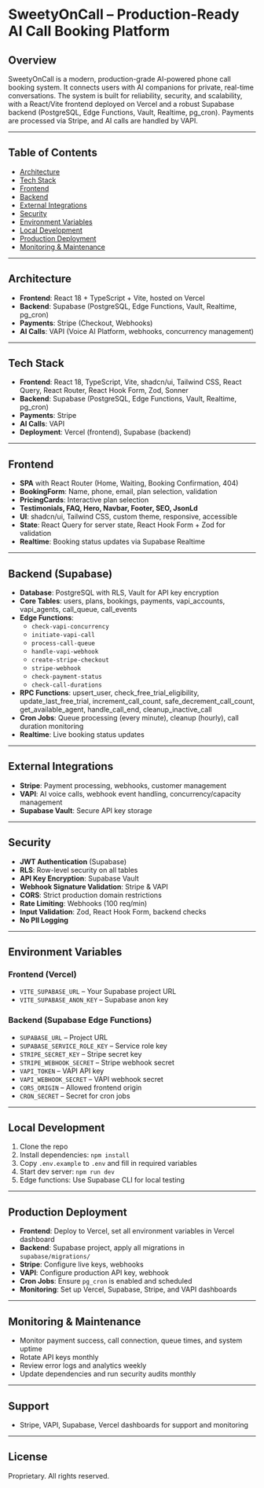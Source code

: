# SweetyOnCall – Production-Ready AI Call Booking Platform

## Overview
SweetyOnCall is a modern, production-grade AI-powered phone call booking system. It connects users with AI companions for private, real-time conversations. The system is built for reliability, security, and scalability, with a React/Vite frontend deployed on Vercel and a robust Supabase backend (PostgreSQL, Edge Functions, Vault, Realtime, pg_cron). Payments are processed via Stripe, and AI calls are handled by VAPI.

---

## Table of Contents
- [Architecture](#architecture)
- [Tech Stack](#tech-stack)
- [Frontend](#frontend)
- [Backend](#backend)
- [External Integrations](#external-integrations)
- [Security](#security)
- [Environment Variables](#environment-variables)
- [Local Development](#local-development)
- [Production Deployment](#production-deployment)
- [Monitoring & Maintenance](#monitoring--maintenance)

---

## Architecture
- **Frontend**: React 18 + TypeScript + Vite, hosted on Vercel
- **Backend**: Supabase (PostgreSQL, Edge Functions, Vault, Realtime, pg_cron)
- **Payments**: Stripe (Checkout, Webhooks)
- **AI Calls**: VAPI (Voice AI Platform, webhooks, concurrency management)

---

## Tech Stack
- **Frontend**: React 18, TypeScript, Vite, shadcn/ui, Tailwind CSS, React Query, React Router, React Hook Form, Zod, Sonner
- **Backend**: Supabase (PostgreSQL, Edge Functions, Vault, Realtime, pg_cron)
- **Payments**: Stripe
- **AI Calls**: VAPI
- **Deployment**: Vercel (frontend), Supabase (backend)

---

## Frontend
- **SPA** with React Router (Home, Waiting, Booking Confirmation, 404)
- **BookingForm**: Name, phone, email, plan selection, validation
- **PricingCards**: Interactive plan selection
- **Testimonials, FAQ, Hero, Navbar, Footer, SEO, JsonLd**
- **UI**: shadcn/ui, Tailwind CSS, custom theme, responsive, accessible
- **State**: React Query for server state, React Hook Form + Zod for validation
- **Realtime**: Booking status updates via Supabase Realtime

---

## Backend (Supabase)
- **Database**: PostgreSQL with RLS, Vault for API key encryption
- **Core Tables**: users, plans, bookings, payments, vapi_accounts, vapi_agents, call_queue, call_events
- **Edge Functions**: 
  - `check-vapi-concurrency`
  - `initiate-vapi-call`
  - `process-call-queue`
  - `handle-vapi-webhook`
  - `create-stripe-checkout`
  - `stripe-webhook`
  - `check-payment-status`
  - `check-call-durations`
- **RPC Functions**: upsert_user, check_free_trial_eligibility, update_last_free_trial, increment_call_count, safe_decrement_call_count, get_available_agent, handle_call_end, cleanup_inactive_call
- **Cron Jobs**: Queue processing (every minute), cleanup (hourly), call duration monitoring
- **Realtime**: Live booking status updates

---

## External Integrations
- **Stripe**: Payment processing, webhooks, customer management
- **VAPI**: AI voice calls, webhook event handling, concurrency/capacity management
- **Supabase Vault**: Secure API key storage

---

## Security
- **JWT Authentication** (Supabase)
- **RLS**: Row-level security on all tables
- **API Key Encryption**: Supabase Vault
- **Webhook Signature Validation**: Stripe & VAPI
- **CORS**: Strict production domain restrictions
- **Rate Limiting**: Webhooks (100 req/min)
- **Input Validation**: Zod, React Hook Form, backend checks
- **No PII Logging**

---

## Environment Variables
### Frontend (Vercel)
- `VITE_SUPABASE_URL` – Your Supabase project URL
- `VITE_SUPABASE_ANON_KEY` – Supabase anon key

### Backend (Supabase Edge Functions)
- `SUPABASE_URL` – Project URL
- `SUPABASE_SERVICE_ROLE_KEY` – Service role key
- `STRIPE_SECRET_KEY` – Stripe secret key
- `STRIPE_WEBHOOK_SECRET` – Stripe webhook secret
- `VAPI_TOKEN` – VAPI API key
- `VAPI_WEBHOOK_SECRET` – VAPI webhook secret
- `CORS_ORIGIN` – Allowed frontend origin
- `CRON_SECRET` – Secret for cron jobs

---

## Local Development
1. Clone the repo
2. Install dependencies: `npm install`
3. Copy `.env.example` to `.env` and fill in required variables
4. Start dev server: `npm run dev`
5. Edge functions: Use Supabase CLI for local testing

---

## Production Deployment
- **Frontend**: Deploy to Vercel, set all environment variables in Vercel dashboard
- **Backend**: Supabase project, apply all migrations in `supabase/migrations/`
- **Stripe**: Configure live keys, webhooks
- **VAPI**: Configure production API key, webhook
- **Cron Jobs**: Ensure `pg_cron` is enabled and scheduled
- **Monitoring**: Set up Vercel, Supabase, Stripe, and VAPI dashboards

---

## Monitoring & Maintenance
- Monitor payment success, call connection, queue times, and system uptime
- Rotate API keys monthly
- Review error logs and analytics weekly
- Update dependencies and run security audits monthly

---

## Support
- Stripe, VAPI, Supabase, Vercel dashboards for support and monitoring

---

## License
Proprietary. All rights reserved. 